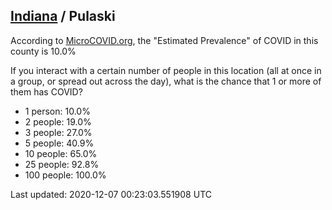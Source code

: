 
## [Indiana](/united-states/indiana) / Pulaski

According to [MicroCOVID.org](http://microcovid.org),
the "Estimated Prevalence" of COVID in this county is 10.0%

If you interact with a certain number of people in this location
(all at once in a group, or spread out across the day), what is the chance that
1 or more of them has COVID?

- 1 person: 10.0%
- 2 people: 19.0%
- 3 people: 27.0%
- 5 people: 40.9%
- 10 people: 65.0%
- 25 people: 92.8%
- 100 people: 100.0%

Last updated: 2020-12-07 00:23:03.551908 UTC
